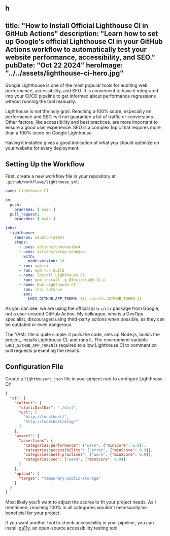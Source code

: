 h
--
title: "How to Install Official Lighthouse CI in GitHub Actions"
description: "Learn how to set up Google's official Lighthouse CI in your GitHub Actions workflow to automatically test your website performance, accessibility, and SEO."
pubDate: "Oct 22 2024"
heroImage: "../../assets/lighthouse-ci-hero.jpg"
---

Google Lighthouse is one of the most popular tools for auditing web performance, accessibility, and SEO. It is convenient to have it integrated into your CI/CD pipeline to get informed about performance regressions without running the tool manually.

Lighthouse is not the holy grail. Reaching a 100% score, especially on performance and SEO, will not guarantee a lot of traffic or conversions. Other factors, like accessibility and best practices, are more important to ensure a good user experience. SEO is a complex topic that requires more than a 100% score on Google Lighthouse.

Having it installed gives a good indication of what you should optimize on your website for every deployment.

## Setting Up the Workflow

First, create a new workflow file in your repository at `.github/workflows/lighthouse.yml`:

```yaml
name: Lighthouse CI

on:
  push:
    branches: [ main ]
  pull_request:
    branches: [ main ]

jobs:
  lighthouse:
    runs-on: ubuntu-latest
    steps:
      - uses: actions/checkout@v4
      - uses: actions/setup-node@v4
        with:
          node-version: 18
      - run: npm ci
      - run: npm run build
      - name: Install Lighthouse CI
        run: npm install -g @lhci/cli@0.12.x
      - name: Run Lighthouse CI
        run: lhci autorun
        env:
          LHCI_GITHUB_APP_TOKEN: ${{ secrets.GITHUB_TOKEN }}
```


As you can see, we are using the official `@lhci/cli` package from Google, not a user-created GitHub Action. My colleague, who is a DevOps specialist, discouraged using third-party actions when possible, as they can be outdated or even dangerous.

The YAML file is quite simple: it pulls the code, sets up Node.js, builds the project, installs Lighthouse CI, and runs it. The environment variable `LHCI_GITHUB_APP_TOKEN` is required to allow Lighthouse CI to comment on pull requests presenting the results.


## Configuration File

Create a `lighthouserc.json` file in your project root to configure Lighthouse CI:

```json
{
  "ci": {
    "collect": {
      "staticDistDir": "./dist",
      "url": [
        "http://localhost/",
        "http://localhost/blog/"
      ]
    },
    "assert": {
      "assertions": {
        "categories:performance": ["warn", {"minScore": 0.9}],
        "categories:accessibility": ["error", {"minScore": 0.9}],
        "categories:best-practices": ["warn", {"minScore": 0.9}],
        "categories:seo": ["warn", {"minScore": 0.9}]
      }
    },
    "upload": {
      "target": "temporary-public-storage"
    }
  }
}
```

Most likely you'll want to adjust the scores to fit your project needs. As I mentioned, reaching 100% in all categories wouldn't necessarily be beneficial for your project.

If you want another tool to check accessibility in your pipeline, you can install [pa11y](https://github.com/pa11y/pa11y), an open-source accessibility testing tool.
